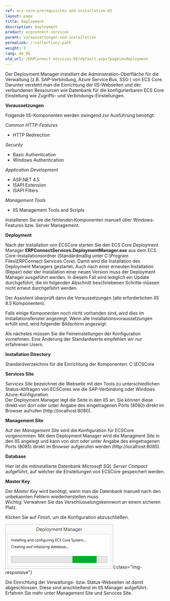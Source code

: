 ```yaml
---
ref: ecs-core-prerequisites-and-installation-03
layout: page
title: Deployment
description: Deployment
product: erpconnect-services
parent: voraussetzungen-und-installation
permalink: /:collection/:path
weight: 3
lang: de_DE
old_url: /ERPConnect-Services-DE/default.aspx?pageid=deployment
---
```


Der Deployment Manager installiert die Administration-Oberfläche für die Verwaltung (z.B. SAP-Verbindung, Azure Service Bus, SSO ) von ECS Core. 
Darunter versteht man die Einrichtung der IIS-Webseiten und der verbundenen Ressourcen wie Datenbank für die konfigurierbaren ECS Core Einstellung wie Zugriffs- und Verbindungs-Einstellungen.

**Voraussetzungen**

Folgende IIS-Komponenten werden zwingend zur Ausführung benötigt:

*Common HTTP-Features*
- HTTP Redirection

*Security*
- Basic Authentication
- Windows Authentication

*Application Development*
- ASP.NET 4.5
- ISAPI Extension
- ISAPI Filters

*Management Tools*
- IIS Management Tools and Scripts


Installieren Sie sie die fehlenden Komponenten manuell über Windows-Features bzw. Server Management.

**Deployment**

Nach der Installation von ECSCore starten Sie den ECS Core Deployment Manager **ERPConnectServices.DeploymentManager.exe** 
aus dem ECS Core-Installationsordner (Standardmäßig unter C:\Program Files\ERPConnect Services Core\). Damit wird die Installation des Deployment Managers gestartet. Auch nach einer erneuten Installation (Repair) oder der Installation einer neuen Version muss der Deployment Manager ausgeführt werden. In diesem Fall wird lediglich ein Update durchgeführt, die im folgenden Abschnitt beschriebenen Schritte müssen nicht erneut durchgeführt werden.


Der Assistent überprüft dann die Voraussetzungen (alle erforderlichen IIS 8.5 Komponenten).


Falls einige Komponenten noch nicht vorhanden sind, wird dies im Installationsfenster angezeigt. Wenn alle Installationsvoraussetzungen erfüllt sind, wird folgender Bildschirm angezeigt:


Als nächstes müssen Sie die Feineinstellungen der Konfiguration vornehmen. Eine Änderung der Standardwerte empfehlen wir nur erfahrenen Usern.

**Installation Directory**

Standardverzeichnis für die Einrichtung der Komponenten: C:\ECSCore

**Services Site**

*Services Site* bezeichnet die Webseite mit den Tools zu unterschiedlichen Status-Abfragen von ECSCores wie die SAP-Verbindung oder Windows Azure-Konfiguration.<br>
Der Deployment Manager legt die Seite in den IIS an. Sie können diese direkt von dort oder unter Angabe des eingetragenen Ports (8080) direkt im Browser aufrufen (http://localhost:8080).


**Management Site**

Auf der *Management Site* wird die Konfiguration für ECSCore vorgenommen. Mit dem Deployment Manager wird die Managment Site in den IIS angelegt und kann von dort oder unter Angabe des eingetragenen Ports (8085) direkt im Browser aufgerufen werden (http://localhost:8085).



**Database**

Hier ist die mitinstallierte Datenbank *Microsoft SQL Server Compact* aufgeführt, auf welcher die Einstellungen von ECSCore gespeichert werden.


**Master Key**

Der *Master Key* wird benötigt, wenn man die Datenbank manuell nach den unbekannten Fehlern wiederherstellen muss.<br>
Wichtig: Verwahren Sie das Verschlüsselungskennwort an einem sicheren Platz.

Klicken Sie auf *Finish*, um die Konfiguration abzuschließen.

![2014-12-15-11_32_00-Deployment-Manager](/img/content/2014-12-15-11_32_00-Deployment-Manager.jpg){:class="img-responsive"}

Die Einrichtung der Verwaltungs- bzw. Status-Webseiten ist damit abgeschlossen. Diese sind anschließend im IIS Manager aufgeführt.
Erfahren Sie mehr unter Management Site und Services Site. 
